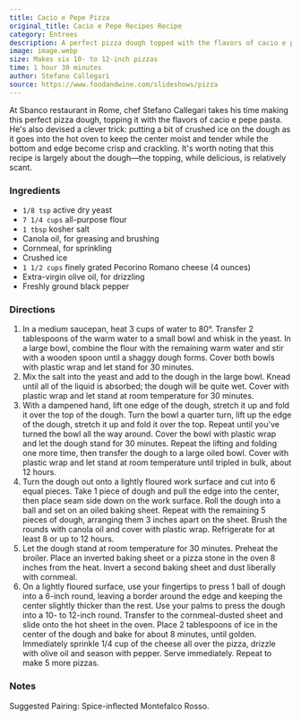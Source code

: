 ```yaml
---
title: Cacio e Pepe Pizza
original_title: Cacio e Pepe Recipes Recipe
category: Entrees
description: A perfect pizza dough topped with the flavors of cacio e pepe pasta, devised by chef Stefano Callegari at Sbanco restaurant in Rome. The recipe is largely about the dough—the topping, while delicious, is relatively scant.
image: image.webp
size: Makes six 10- to 12-inch pizzas
time: 1 hour 30 minutes
author: Stefano Callegari
source: https://www.foodandwine.com/slideshows/pizza
---
```


At Sbanco restaurant in Rome, chef Stefano Callegari takes his time making this perfect pizza dough, topping it with the flavors of cacio e pepe pasta. He's also devised a clever trick: putting a bit of crushed ice on the dough as it goes into the hot oven to keep the center moist and tender while the bottom and edge become crisp and crackling. It's worth noting that this recipe is largely about the dough—the topping, while delicious, is relatively scant.

### Ingredients

* `1/8 tsp` active dry yeast 
* `7 1/4 cups` all-purpose flour 
* `1 tbsp` kosher salt 
* Canola oil, for greasing and brushing 
* Cornmeal, for sprinkling 
* Crushed ice 
* `1 1/2 cups` finely grated Pecorino Romano cheese (4 ounces) 
* Extra-virgin olive oil, for drizzling 
* Freshly ground black pepper 

### Directions

1. In a medium saucepan, heat 3 cups of water to 80°. Transfer 2 tablespoons of the warm water to a small bowl and whisk in the yeast. In a large bowl, combine the flour with the remaining warm water and stir with a wooden spoon until a shaggy dough forms. Cover both bowls with plastic wrap and let stand for 30 minutes.
2. Mix the salt into the yeast and add to the dough in the large bowl. Knead until all of the liquid is absorbed; the dough will be quite wet. Cover with plastic wrap and let stand at room temperature for 30 minutes.
3. With a dampened hand, lift one edge of the dough, stretch it up and fold it over the top of the dough. Turn the bowl a quarter turn, lift up the edge of the dough, stretch it up and fold it over the top. Repeat until you've turned the bowl all the way around. Cover the bowl with plastic wrap and let the dough stand for 30 minutes. Repeat the lifting and folding one more time, then transfer the dough to a large oiled bowl. Cover with plastic wrap and let stand at room temperature until tripled in bulk, about 12 hours.
4. Turn the dough out onto a lightly floured work surface and cut into 6 equal pieces. Take 1 piece of dough and pull the edge into the center, then place seam side down on the work surface. Roll the dough into a ball and set on an oiled baking sheet. Repeat with the remaining 5 pieces of dough, arranging them 3 inches apart on the sheet. Brush the rounds with canola oil and cover with plastic wrap. Refrigerate for at least 8 or up to 12 hours.
5. Let the dough stand at room temperature for 30 minutes. Preheat the broiler. Place an inverted baking sheet or a pizza stone in the oven 8 inches from the heat. Invert a second baking sheet and dust liberally with cornmeal.
6. On a lightly floured surface, use your fingertips to press 1 ball of dough into a 6-inch round, leaving a border around the edge and keeping the center slightly thicker than the rest. Use your palms to press the dough into a 10- to 12-inch round. Transfer to the cornmeal-dusted sheet and slide onto the hot sheet in the oven. Place 2 tablespoons of ice in the center of the dough and bake for about 8 minutes, until golden. Immediately sprinkle 1/4 cup of the cheese all over the pizza, drizzle with olive oil and season with pepper. Serve immediately. Repeat to make 5 more pizzas.

### Notes

Suggested Pairing: Spice-inflected Montefalco Rosso.